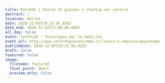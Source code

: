 ```yaml
---
title: PatchAI | Storie di giovani e startup nel settore
abstract: /
location: Online
date: 2020-12-03T19:25:56.858Z
date_end: 2020-12-02T23:00:00.000Z
all_day: false
event: YouthLab - Tecnologia per la medicina
event_url: http://www.informagiovaniroma.it/lavoro-e-impresa/appuntamenti-e-iniziative/orientamento/youthlab-tecnologia-per-la-medicina?fbclid=IwAR0eKZOsGJgIxSIFjwJkAAZtlgLqGSX-oeexvAFCmd8HkkcWAXGz7psokgw&utm_source=socialmedia&utm_medium=post&utm_campaign=pai-informagiovani-dec-2020&utm_term=it&utm_content=presentation&fbclid=IwAR3bN1YrmK0L9yFIFbXtQz3eQtzpnINV09YUHsg1wKhFA-_zdMBOP8UOXgE
publishDate: 2020-12-03T19:25:56.923Z
draft: false
featured: false
image:
  filename: featured
  focal_point: Smart
  preview_only: false
---
```

